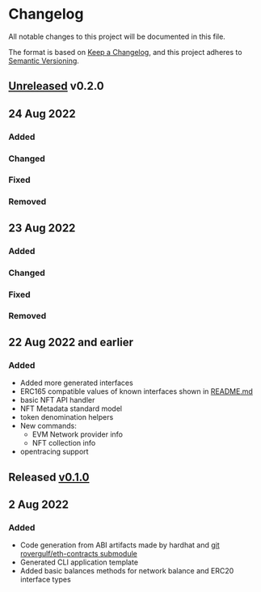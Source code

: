 # Changelog
All notable changes to this project will be documented in this file.

The format is based on [Keep a Changelog](https://keepachangelog.com/en/1.0.0/),
and this project adheres to [Semantic Versioning](https://semver.org/spec/v2.0.0.html).

## [Unreleased] v0.2.0

## 24 Aug 2022

### Added

### Changed

### Fixed

### Removed


## 23 Aug 2022

### Added

### Changed

### Fixed

### Removed


## 22 Aug 2022 and earlier

### Added
- Added more generated interfaces
- ERC165 compatible values of known interfaces shown in [README.md](./README.md)
- basic NFT API handler
- NFT Metadata standard model
- token denomination helpers
- New commands:
  - EVM Network provider info
  - NFT collection info
- opentracing support


## Released [v0.1.0]

## 2 Aug 2022

### Added
- Code generation from ABI artifacts made by hardhat and [git rovergulf/eth-contracts submodule](v/eth-contracts)
- Generated CLI application template
- Added basic balances methods for network balance and ERC20 interface types

[Unreleased]: https://github.com/rovergulf/eth-contracts-go/v0.2.0...main
[v0.2.0]: https://github.com/rovergulf/eth-contracts-go/compare/v0.1.0...v0.2.0
[v0.1.0]: https://github.com/rovergulf/engine/tree/v0.1.0
